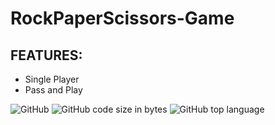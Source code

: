 # RockPaperScissors-Game

## FEATURES:
- Single Player
- Pass and Play

![GitHub](https://img.shields.io/github/license/codingtyp/RockPaperScissors-Game?style=flat-square)
![GitHub code size in bytes](https://img.shields.io/github/languages/code-size/codingtyp/RockPaperScissors-Game?label=Code%20Size&style=flat-square)
![GitHub top language](https://img.shields.io/github/languages/top/codingtyp/RockPaperScissors-Game?label=Python&style=flat-square)
